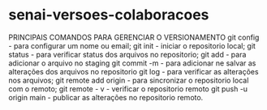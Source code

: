 # senai-versoes-colaboracoes
 PRINCIPAIS COMANDOS PARA GERENCIAR O VERSIONAMENTO
 git config - para configurar um nome ou email;
 git init - iniciar o repositorio local;
 git status - para verificar status dos arquivos no repositorio;
 git add - para adicionar o arquivo no staging
 git commit -m - para adicionar ne salvar as alterações dos arquivos no repositorio 
 git log -  para verificar as alterações nos arquivos;
 git remote add origin - para sincronizar o repositorio local com o remoto;
 git remote - v - verificar o repositorio remoto 
 git push -u origin main - publicar as alterações no repositorio remoto.
 
 
